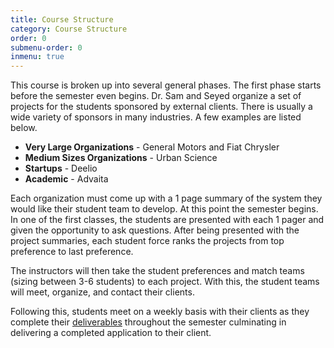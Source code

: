 ```yaml
---
title: Course Structure
category: Course Structure
order: 0
submenu-order: 0
inmenu: true
---
```


This course is broken up into several general phases. The first
phase starts before the semester even begins. Dr. Sam and Seyed organize a set of projects for the students 
sponsored by external clients. There is usually a wide variety
of sponsors in many industries. A few examples are listed below.

+ **Very Large Organizations** - General Motors and Fiat Chrysler
+ **Medium Sizes Organizations** - Urban Science
+ **Startups** - Deelio
+ **Academic** - Advaita

Each organization must come up with a 1 page summary of the 
system they would like their student team to develop. At this point
the semester begins. In one of the first classes, the students 
are presented with each 1 pager and given the opportunity to ask 
questions. After being presented with the project summaries, each
student force ranks the projects from top preference to last preference.

The instructors will then take the student preferences and 
match teams (sizing between 3-6 students) to each project. With this,
the student teams will meet, organize, and contact their clients.

Following this, students meet on a weekly basis with their clients
as they complete their [deliverables](/course-structure/deliverables/) 
throughout the semester culminating in delivering a completed
application to their client.
